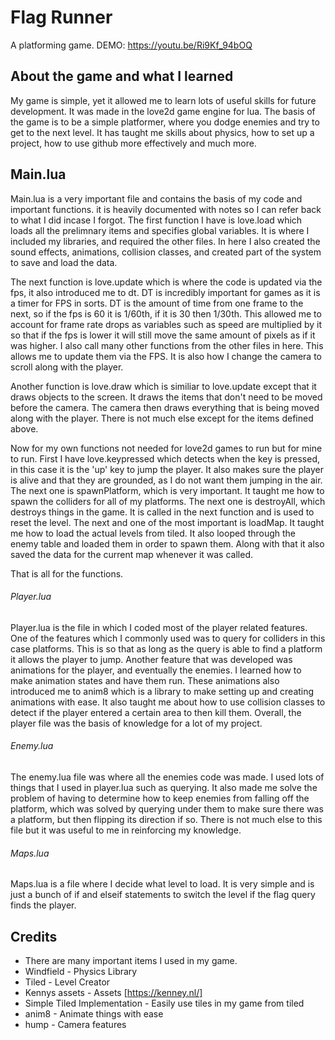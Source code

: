 # Flag Runner
A platforming game.
DEMO: https://youtu.be/Ri9Kf_94bOQ

## About the game and what I learned

My game is simple, yet it allowed me to learn lots of useful skills for future development. It was made in the love2d game engine for lua. 
The basis of the game is to be a simple platformer, 
where you dodge enemies and try to get to the next level. It has taught me skills about physics, how to set up a project, how to use github more effectively and much more.

## Main.lua
Main.lua is a very important file and contains the basis of my code and important functions. it is heavily documented with notes so I can refer back to what I did incase
I forgot. The first function I have is love.load which loads all the prelimnary items and specifies global variables. It is where I included my libraries, and required the other files.
In here I also created the sound effects, animations, collision classes, and created part of the system to save and load the data.

The next function is love.update which is where the code is updated via the fps, it also introduced me to dt. DT is incredibly important for games as it is a timer for FPS in sorts.
DT is the amount of time from one frame to the next, so if the fps is 60 it is 1/60th, if it is 30 then 1/30th. This allowed me to account for frame rate drops as 
variables such as speed are multiplied by it so that if the fps is lower it will still move the same amount of pixels as if it was higher. I also call many other functions
from the other files in here. This allows me to update them via the FPS. It is also how I change the camera to scroll along with the player.

Another function is love.draw which is similiar to love.update except that it draws objects to the screen. It draws the items that don't need to be moved before the camera.
The camera then draws everything that is being moved along with the player. There is not much else except for the items defined above.

Now for my own functions not needed for love2d games to run but for mine to run. First I have love.keypressed which detects when the key is pressed, in this case it is
the 'up' key to jump the player. It also makes sure the player is alive and that they are grounded, as I do not want them jumping in the air.
The next one is spawnPlatform, which is very important. It taught me how to spawn the colliders for all of my platforms. The next one is destroyAll, which destroys things in the game.
It is called in the next function and is used to reset the level. The next and one of the most important is loadMap. It taught me how to load the actual levels from tiled.
It also looped through the enemy table and loaded them in order to spawn them. Along with that it also saved the data for the current map whenever it was called. 

That is all for the functions.


###### Player.lua

Player.lua is the file in which I coded most of the player related features. One of the features which I commonly used was to query for colliders in this case platforms.
This is so that as long as the query is able to find a platform it allows the player to jump. Another feature that was developed was animations for the player, and
eventually the enemies. I learned how to make animation states and have them run. These animations also introduced me to anim8 which is a library to make setting up
and creating animations with ease. It also taught me about how to use collision classes to detect if the player entered a certain area to then kill them. Overall, the player
file was the basis of knowledge for a lot of my project.

###### Enemy.lua

The enemy.lua file was where all the enemies code was made. I used lots of things that I used in player.lua such as querying. It also made me solve the problem of having to
determine how to keep enemies from falling off the platform, which was solved by querying under them to make sure there was a platform, but then flipping its direction if so.
There is not much else to this file but it was useful to me in reinforcing my knowledge. 

###### Maps.lua

Maps.lua is a file where I decide what level to load. It is very simple and is just a bunch of if and elseif statements to switch the level if the flag query finds the player.

## Credits
- There are many important items I used in my game.
- Windfield - Physics Library
- Tiled - Level Creator
- Kennys assets - Assets [https://kenney.nl/]
- Simple Tiled Implementation - Easily use tiles in my game from tiled
- anim8 - Animate things with ease
- hump - Camera features









